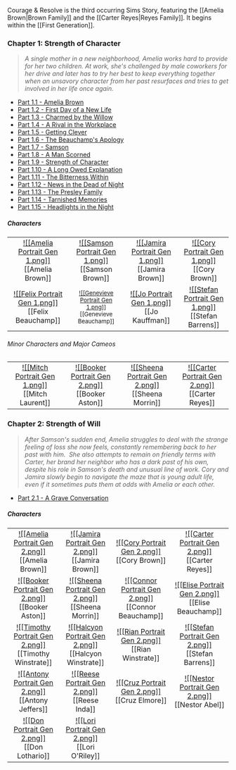 Courage & Resolve is the third occurring Sims Story, featuring the [[Amelia Brown|Brown Family]] and the [[Carter Reyes|Reyes Family]]. It begins within the [[First Generation]]. 

### Chapter 1: Strength of Character
>*A single mother in a new neighborhood, Amelia works hard to provide for her two children. At work, she's challenged by male coworkers for her drive and later has to try her best to keep everything together when an unsavory character from her past resurfaces and tries to get involved in her life once again.*

* [Part 1.1 - Amelia Brown](https://thesimsofstories.weebly.com/11---amelia-brown.html)
* [Part 1.2 - First Day of a New Life](https://thesimsofstories.weebly.com/12---first-day-of-a-new-life.html)  
* [​Part 1.3 - Charmed by the Willow](https://thesimsofstories.weebly.com/13---charmed-by-the-willow.html)
* [Part 1.4 - A Rival in the Workplace](https://thesimsofstories.weebly.com/14---a-rival-in-the-workplace.html)  
* [​Part 1.5 - Getting Clever](https://thesimsofstories.weebly.com/15---getting-clever.html)  
* [​Part 1.6 - The Beauchamp's Apology](https://thesimsofstories.weebly.com/16---the-beauchamps-apology.html)  
* [​Part 1.7 - Samson](https://thesimsofstories.weebly.com/17---samson.html)  
* [​Part 1.8 - A Man Scorned](https://thesimsofstories.weebly.com/18---a-man-scorned.html)
* [​Part 1.9 - Strength of Character](https://thesimsofstories.weebly.com/19---strength-of-character.html)
* [Part 1.10 - A Long Owed Explanation](https://thesimsofstories.weebly.com/110---a-long-owed-explanation.html)  
* [Part 1.11 - The Bitterness Within](https://thesimsofstories.weebly.com/111---the-bitterness-within.html)  
* [Part 1.12 - News in the Dead of Night](https://thesimsofstories.weebly.com/112---news-in-the-dead-of-night.html)  
* [Part 1.13 - The Presley Family](https://thesimsofstories.weebly.com/113---the-presley-family.html)   
* [Part 1.14 - Tarnished Memories​](https://thesimsofstories.weebly.com/114---tarnished-memories.html)   
* [Part 1.15 - Headlights in the Night](https://thesimsofstories.weebly.com/115---headlights-in-the-night.html)

##### Characters
| | | | | 
| ------------------------------------------------------------- | -------------------------------------------- | ------------------------------------------ | --------------------------------------------- |
| <center>[![[Amelia Portrait Gen 1.png]]](<Amelia Brown>)<br>[[Amelia Brown]]|<center>[![[Samson Portrait Gen 1.png]]](<Samson Brown>)<br>[[Samson Brown]]| <center>[![[Jamira Portrait Gen 1.png]]](<Jamira Brown>)<br>[[Jamira Brown]]| <center>[![[Cory Portrait Gen 1.png]]](<Cory Brown>)<br>[[Cory Brown]]|
| <center>[![[Felix Portrait Gen 1.png]]](<Felix Beauchamp>)<br>[[Felix Beauchamp]]| <center><font size=2.5>[![[Genevieve Portrait Gen 1.png]]](<Genevieve Beauchamp>)<br>[[Genevieve Beauchamp]]| <center>[![[Jo Portrait Gen 1.png]]](<Jo Kauffman>)<br>[[Jo Kauffman]]| <center>[![[Stefan Portrait Gen 1.png]]](<Stefan Barrens>)<br>[[Stefan Barrens]]|

###### Minor Characters and Major Cameos
| | | | | 
| ------------------------------------------------------------- | -------------------------------------------- | ------------------------------------------ | --------------------------------------------- |
|<center>[![[Mitch Portrait Gen 1.png]]](<Mitch Laurent>)<br>[[Mitch Laurent]]|<center>[![[Booker Portrait Gen 2.png]]](<Booker Aston>)<br>[[Booker Aston]]|<center>[![[Sheena Portrait Gen 2.png]]](<Sheena Morrin>)<br>[[Sheena Morrin]]|<center>[![[Carter Portrait Gen 2.png]]](<Carter Reyes.md>)<br>[[Carter Reyes]]|

### Chapter 2: Strength of Will
>*After Samson's sudden end, Amelia struggles to deal with the strange feeling of loss she now feels, constantly remembering back to her past with him.  She also attempts to remain on friendly terms with Carter, her brand her neighbor who has a dark past of his own, despite his role in Samson's death and unusual line of work. Cory and Jamira slowly begin to navigate the maze that is young adult life, even if it sometimes puts them at odds with Amelia or each other.*

* [Part 2.1 - A Grave Conversation](https://thesimsofstories.weebly.com/21---a-grave-conversation.html)

##### Characters
| | | | | 
| ------------------------------------------------------------- | -------------------------------------------- | ------------------------------------------ | --------------------------------------------- |
| <center>[![[Amelia Portrait Gen 2.png]]](<Amelia Brown>)<br>[[Amelia Brown]]| <center>[![[Jamira Portrait Gen 2.png]]](<Jamira Brown>)<br>[[Jamira Brown]]| <center>[![[Cory Portrait Gen 2.png]]](<Cory Brown>)<br>[[Cory Brown]]| <center>[![[Carter Portrait Gen 2.png]]](<Carter Reyes.md>)<br>[[Carter Reyes]]|
| <center>[![[Booker Portrait Gen 2.png]]](<Booker Aston>)<br>[[Booker Aston]]| <center>[![[Sheena Portrait Gen 2.png]]](<Sheena Morrin>)<br>[[Sheena Morrin]]| <center>[![[Connor Portrait Gen 2.png]]](<Connor Beauchamp>)<br>[[Connor Beauchamp]]| <center>[![[Elise Portrait Gen 2.png]]](<Elise Beauchamp>)<br>[[Elise Beauchamp]]|
| <center>[![[Timothy Portrait Gen 2.png]]](<Timothy Winstrate>)<br>[[Timothy Winstrate]]| <center>[![[Halcyon Portrait Gen 2.png]]](<Halcyon Winstrate>)<br>[[Halcyon Winstrate]]| <center>[![[Rian Portrait Gen 2.png]]](<Rian Winstrate>)<br>[[Rian Winstrate]]| <center>[![[Stefan Portrait Gen 2.png]]](<Stefan Barrens>)<br>[[Stefan Barrens]]|
| <center>[![[Antony Portrait Gen 2.png]]](<​Antony Jeffers>)<br>[[Antony Jeffers]]| <center>[![[Reese Portrait Gen 2.png]]](<Reese Inda.md>)<br>[[Reese Inda]]| <center>[![[Cruz Portrait Gen 2.png]]](<Cruz Elmore>)<br>[[Cruz Elmore]]| <center>[![[Nestor Portrait Gen 2.png]]](<Nestor Abel>)<br>[[Nestor Abel]]|
| <center>[![[Don Portrait Gen 2.png]]](<​Don Lothario>)<br>[[Don Lothario]]| <center>[![[Lori Portrait Gen 2.png]]](<​Lori O'Riley>)<br>[[​Lori O'Riley]]|

